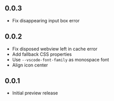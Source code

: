 ## 0.0.3

- Fix disappearing input box error

## 0.0.2

- Fix disposed webview left in cache error
- Add fallback CSS properties
- Use `--vscode-font-family` as monospace font
- Align icon center

## 0.0.1

- Initial preview release
